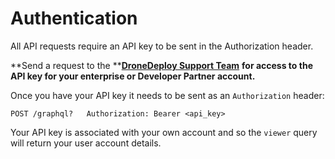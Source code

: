 # Authentication

All API requests require an API key to be sent in the Authorization header.

**Send a request to the **[**DroneDeploy Support Team**](mailto:support@dronedeploy.com) **for access to the API key for your enterprise or Developer Partner account.**

Once you have your API key it needs to be sent as an `Authorization` header:

```
POST /graphql?   Authorization: Bearer <api_key>
```

Your API key is associated with your own account and so the `viewer` query will return your user account details.



